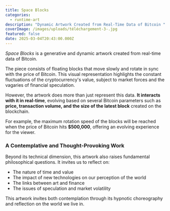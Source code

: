 ```yaml
---
title: Space Blocks
categories:
  - runtime-art
description: "Dynamic Artwork Created from Real-Time Data of Bitcoin "
coverImage: /images/uploads/téléchargement-3-.jpg
featured: false
date: 2025-03-04T20:43:00.000Z
---
```

*Space Blocks* is a generative and dynamic artwork created from real-time data of Bitcoin.  

The piece consists of floating blocks that move slowly and rotate in sync with the price of Bitcoin. This visual representation highlights the constant fluctuations of the cryptocurrency's value, subject to market forces and the vagaries of financial speculation.  

However, the artwork does more than just represent this data. **It interacts with it in real-time**, evolving based on several Bitcoin parameters such as **price, transaction volume, and the size of the latest block** created on the blockchain.  

For example, the maximum rotation speed of the blocks will be reached when the price of Bitcoin hits **$500,000**, offering an evolving experience for the viewer.  

### **A Contemplative and Thought-Provoking Work**  
Beyond its technical dimension, this artwork also raises fundamental philosophical questions. It invites us to reflect on:  
- The nature of time and value  
- The impact of new technologies on our perception of the world  
- The links between art and finance  
- The issues of speculation and market volatility  

This artwork invites both contemplation through its hypnotic choreography and reflection on the world we live in. 
